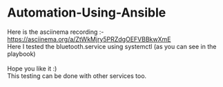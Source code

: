 # Automation-Using-Ansible
Here is the asciinema recording :-
https://asciinema.org/a/ZtWkMjry5PRZdgOEFVBBkwXmE
<br>
Here I tested the bluetooth.service using systemctl (as you can see in the playbook)
<br>    
Hope you like it :)<br>
This testing can be done with other services too.
